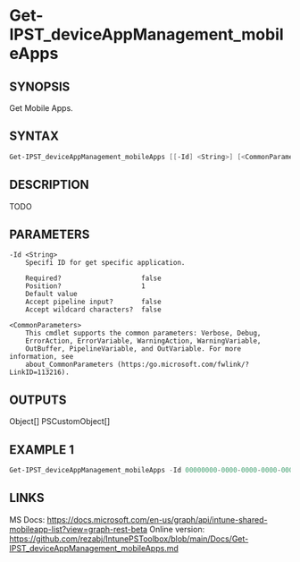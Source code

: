 ﻿# Get-IPST_deviceAppManagement_mobileApps

## SYNOPSIS 
Get Mobile Apps.

## SYNTAX
```Powershell
Get-IPST_deviceAppManagement_mobileApps [[-Id] <String>] [<CommonParameters>]
```
## DESCRIPTION
TODO
## PARAMETERS

    -Id <String>
        Specifi ID for get specific application.
        
        Required?                    false
        Position?                    1
        Default value                
        Accept pipeline input?       false
        Accept wildcard characters?  false
        
    <CommonParameters>
        This cmdlet supports the common parameters: Verbose, Debug,
        ErrorAction, ErrorVariable, WarningAction, WarningVariable,
        OutBuffer, PipelineVariable, and OutVariable. For more information, see 
        about_CommonParameters (https:/go.microsoft.com/fwlink/?LinkID=113216). 
    




## OUTPUTS
Object[]
PSCustomObject[]
## EXAMPLE 1
```Powershell
Get-IPST_deviceAppManagement_mobileApps -Id 00000000-0000-0000-0000-000000000000
```
## LINKS 
MS Docs: https://docs.microsoft.com/en-us/graph/api/intune-shared-mobileapp-list?view=graph-rest-beta
Online version: https://github.com/rezabj/IntunePSToolbox/blob/main/Docs/Get-IPST_deviceAppManagement_mobileApps.md


